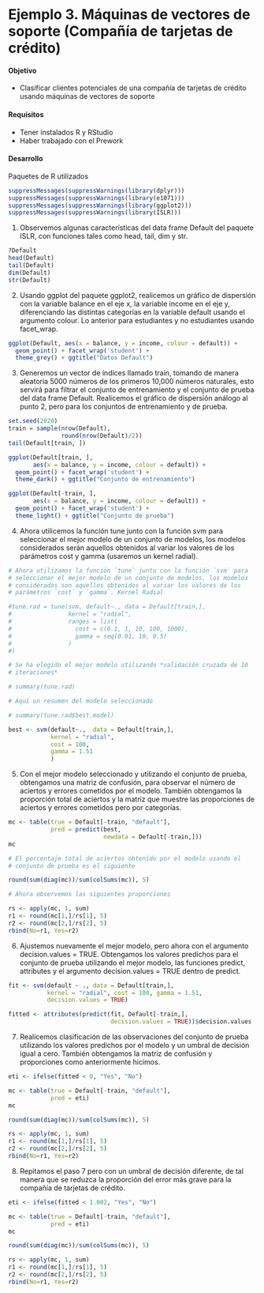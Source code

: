 # Ejemplo 3. Máquinas de vectores de soporte (Compañía de tarjetas de crédito)

#### Objetivo

- Clasificar clientes potenciales de una compañía de tarjetas de crédito usando máquinas de vectores de soporte

#### Requisitos

- Tener instalados R y RStudio
- Haber trabajado con el Prework

#### Desarrollo

Paquetes de R utilizados

```R
suppressMessages(suppressWarnings(library(dplyr)))
suppressMessages(suppressWarnings(library(e1071)))
suppressMessages(suppressWarnings(library(ggplot2)))
suppressMessages(suppressWarnings(library(ISLR)))
```

1. Observemos algunas características del data frame Default del paquete ISLR, con funciones tales como head, tail, dim y str.

```R
?Default
head(Default)
tail(Default)
dim(Default)
str(Default)
```

2. Usando ggplot del paquete ggplot2, realicemos un gráfico de dispersión con la variable balance en el eje x, la variable income en el eje y, diferenciando las distintas categorías en la variable default usando el argumento colour. Lo anterior para estudiantes y no estudiantes usando facet_wrap.

```R
ggplot(Default, aes(x = balance, y = income, colour = default)) + 
  geom_point() + facet_wrap('student') + 
  theme_grey() + ggtitle("Datos Default")
```

3. Generemos un vector de índices llamado train, tomando de manera aleatoria 5000 números de los primeros 10,000 números naturales, esto servirá para filtrar el conjunto de entrenamiento y el conjunto de prueba del data frame Default. Realicemos el gráfico de dispersión análogo al punto 2, pero para los conjuntos de entrenamiento y de prueba.

```R
set.seed(2020)
train = sample(nrow(Default), 
               round(nrow(Default)/2))
tail(Default[train, ])

ggplot(Default[train, ], 
       aes(x = balance, y = income, colour = default)) + 
  geom_point() + facet_wrap('student') + 
  theme_dark() + ggtitle("Conjunto de entrenamiento")

ggplot(Default[-train, ], 
       aes(x = balance, y = income, colour = default)) + 
  geom_point() + facet_wrap('student') + 
  theme_light() + ggtitle("Conjunto de prueba")
```

4. Ahora utilicemos la función tune junto con la función svm para seleccionar el mejor modelo de un conjunto de modelos, los modelos considerados serán aquellos obtenidos al variar los valores de los parámetros cost y gamma (usaremos un kernel radial).

```R
# Ahora utilizamos la función `tune` junto con la función `svm` para 
# seleccionar el mejor modelo de un conjunto de modelos, los modelos 
# considerados son aquellos obtenidos al variar los valores de los 
# parámetros `cost` y `gamma`. Kernel Radial

#tune.rad = tune(svm, default~., data = Default[train,], 
#                kernel = "radial", 
#                ranges = list(
#                  cost = c(0.1, 1, 10, 100, 1000), 
#                  gamma = seq(0.01, 10, 0.5)
#                ) 
#)

# Se ha elegido el mejor modelo utilizando *validación cruzada de 10 
# iteraciones*

# summary(tune.rad)

# Aquí un resumen del modelo seleccionado

# summary(tune.rad$best.model)

best <- svm(default~.,  data = Default[train,],
            kernel = "radial",
            cost = 100,
            gamma = 1.51
            )
```

5. Con el mejor modelo seleccionado y utilizando el conjunto de prueba, obtengamos una matriz de confusión, para observar el número de aciertos y errores cometidos por el modelo. También obtengamos la proporción total de aciertos y la matriz que muestre las proporciones de aciertos y errores cometidos pero por categorías.

```R
mc <- table(true = Default[-train, "default"], 
            pred = predict(best, 
                           newdata = Default[-train,]))
mc

# El porcentaje total de aciertos obtenido por el modelo usando el 
# conjunto de prueba es el siguiente

round(sum(diag(mc))/sum(colSums(mc)), 5)

# Ahora observemos las siguientes proporciones

rs <- apply(mc, 1, sum)
r1 <- round(mc[1,]/rs[1], 5)
r2 <- round(mc[2,]/rs[2], 5)
rbind(No=r1, Yes=r2)
```

6. Ajustemos nuevamente el mejor modelo, pero ahora con el argumento decision.values = TRUE. Obtengamos los valores predichos para el conjunto de prueba utilizando el mejor modelo, las funciones predict, attributes y el argumento decision.values = TRUE dentro de predict.

```R
fit <- svm(default ~ ., data = Default[train,], 
           kernel = "radial", cost = 100, gamma = 1.51,
           decision.values = TRUE)

fitted <- attributes(predict(fit, Default[-train,], 
                             decision.values = TRUE))$decision.values
```

7. Realicemos clasificación de las observaciones del conjunto de prueba utilizando los valores predichos por el modelo y un umbral de decisión igual a cero. También obtengamos la matriz de confusión y proporciones como anteriormente hicimos.

```R
eti <- ifelse(fitted < 0, "Yes", "No")

mc <- table(true = Default[-train, "default"], 
            pred = eti)
mc

round(sum(diag(mc))/sum(colSums(mc)), 5)

rs <- apply(mc, 1, sum)
r1 <- round(mc[1,]/rs[1], 5)
r2 <- round(mc[2,]/rs[2], 5)
rbind(No=r1, Yes=r2)
```

8. Repitamos el paso 7 pero con un umbral de decisión diferente, de tal manera que se reduzca la proporción del error más grave para la compañía de tarjetas de crédito.

```R
eti <- ifelse(fitted < 1.002, "Yes", "No")

mc <- table(true = Default[-train, "default"], 
            pred = eti)
mc

round(sum(diag(mc))/sum(colSums(mc)), 5)

rs <- apply(mc, 1, sum)
r1 <- round(mc[1,]/rs[1], 5)
r2 <- round(mc[2,]/rs[2], 5)
rbind(No=r1, Yes=r2)
```
